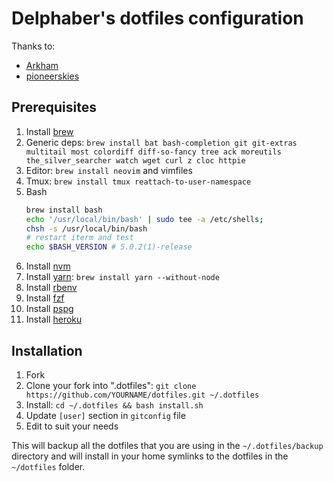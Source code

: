 Delphaber's dotfiles configuration
===============================

Thanks to:

* [Arkham](https://github.com/Arkham)
* [pioneerskies](https://github.com/pioneerskies)

## Prerequisites

 1. Install [brew](https://brew.sh/)
 2. Generic deps: `brew install bat bash-completion git git-extras multitail most colordiff diff-so-fancy tree ack moreutils the_silver_searcher watch wget curl z cloc httpie`
 3. Editor: `brew install neovim` and vimfiles
 4. Tmux: `brew install tmux reattach-to-user-namespace`
 5. Bash
      ```bash
      brew install bash
      echo '/usr/local/bin/bash' | sudo tee -a /etc/shells;
      chsh -s /usr/local/bin/bash
      # restart iterm and test
      echo $BASH_VERSION # 5.0.2(1)-release
      ```
 6. Install [nvm](https://github.com/creationix/nvm#install-script)
 7. Install [yarn](https://yarnpkg.com/lang/en/docs/install/#mac-stable): `brew install yarn --without-node`
 8. Install [rbenv](https://github.com/rbenv/rbenv#homebrew-on-macos)
 9. Install [fzf](https://github.com/junegunn/fzf#using-homebrew-or-linuxbrew)
10. Install [pspg](https://github.com/okbob/pspg)
11. Install [heroku](https://devcenter.heroku.com/articles/heroku-cli#download-and-install)

## Installation

1. Fork 
2. Clone your fork into ".dotfiles":
   `git clone https://github.com/YOURNAME/dotfiles.git ~/.dotfiles`
3. Install:
   `cd ~/.dotfiles && bash install.sh`
4. Update `[user]` section in `gitconfig` file
5. Edit to suit your needs

This will backup all the dotfiles that you are using in the `~/.dotfiles/backup`
directory and will install in your home symlinks to the dotfiles in the
`~/dotfiles` folder.
